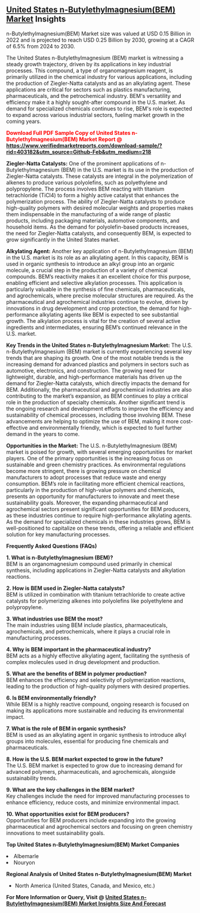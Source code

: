<h2><a href="https://www.verifiedmarketreports.com/download-sample/?rid=403182&amp;utm_source=Github-Feb&amp;utm_medium=218" target="_blank">United States n-Butylethylmagnesium(BEM) Market</a> Insights</h2><p>n-Butylethylmagnesium(BEM) Market size was valued at USD 0.15 Billion in 2022 and is projected to reach USD 0.25 Billion by 2030, growing at a CAGR of 6.5% from 2024 to 2030.</p><p> <p>The United States n-Butylethylmagnesium (BEM) market is witnessing a steady growth trajectory, driven by its applications in key industrial processes. This compound, a type of organomagnesium reagent, is primarily utilized in the chemical industry for various applications, including the production of Ziegler-Natta catalysts and as an alkylating agent. These applications are critical for sectors such as plastics manufacturing, pharmaceuticals, and the petrochemical industry. BEM's versatility and efficiency make it a highly sought-after compound in the U.S. market. As demand for specialized chemicals continues to rise, BEM's role is expected to expand across various industrial sectors, fueling market growth in the coming years. <strong><p><span class=""><span style="color: #ff0000;"><strong>Download Full PDF Sample Copy of United States n-Butylethylmagnesium(BEM) Market Report</strong> @ </span><a href="https://www.verifiedmarketreports.com/download-sample/?rid=403182&amp;utm_source=Github-Feb&amp;utm_medium=218" target="_blank">https://www.verifiedmarketreports.com/download-sample/?rid=403182&amp;utm_source=Github-Feb&amp;utm_medium=218</a></span></p></strong></p> <p><strong>Ziegler-Natta Catalysts:</strong> One of the prominent applications of n-Butylethylmagnesium (BEM) in the U.S. market is its use in the production of Ziegler-Natta catalysts. These catalysts are integral in the polymerization of alkenes to produce various polyolefins, such as polyethylene and polypropylene. The process involves BEM reacting with titanium tetrachloride (TiCl4) to form a highly active catalyst that enhances the polymerization process. The ability of Ziegler-Natta catalysts to produce high-quality polymers with desired molecular weights and properties makes them indispensable in the manufacturing of a wide range of plastic products, including packaging materials, automotive components, and household items. As the demand for polyolefin-based products increases, the need for Ziegler-Natta catalysts, and consequently BEM, is expected to grow significantly in the United States market.</p> <p><strong>Alkylating Agent:</strong> Another key application of n-Butylethylmagnesium (BEM) in the U.S. market is its role as an alkylating agent. In this capacity, BEM is used in organic synthesis to introduce an alkyl group into an organic molecule, a crucial step in the production of a variety of chemical compounds. BEM’s reactivity makes it an excellent choice for this purpose, enabling efficient and selective alkylation processes. This application is particularly valuable in the synthesis of fine chemicals, pharmaceuticals, and agrochemicals, where precise molecular structures are required. As the pharmaceutical and agrochemical industries continue to evolve, driven by innovations in drug development and crop protection, the demand for high-performance alkylating agents like BEM is expected to see substantial growth. The alkylation process is vital for the creation of several active ingredients and intermediates, ensuring BEM’s continued relevance in the U.S. market.</p> <p><strong>Key Trends in the United States n-Butylethylmagnesium Market:</strong> The U.S. n-Butylethylmagnesium (BEM) market is currently experiencing several key trends that are shaping its growth. One of the most notable trends is the increasing demand for advanced plastics and polymers in sectors such as automotive, electronics, and construction. The growing need for lightweight, durable, and high-performance materials has driven up the demand for Ziegler-Natta catalysts, which directly impacts the demand for BEM. Additionally, the pharmaceutical and agrochemical industries are also contributing to the market’s expansion, as BEM continues to play a critical role in the production of specialty chemicals. Another significant trend is the ongoing research and development efforts to improve the efficiency and sustainability of chemical processes, including those involving BEM. These advancements are helping to optimize the use of BEM, making it more cost-effective and environmentally friendly, which is expected to fuel further demand in the years to come.</p> <p><strong>Opportunities in the Market:</strong> The U.S. n-Butylethylmagnesium (BEM) market is poised for growth, with several emerging opportunities for market players. One of the primary opportunities is the increasing focus on sustainable and green chemistry practices. As environmental regulations become more stringent, there is growing pressure on chemical manufacturers to adopt processes that reduce waste and energy consumption. BEM’s role in facilitating more efficient chemical reactions, particularly in the production of high-value polymers and chemicals, presents an opportunity for manufacturers to innovate and meet these sustainability goals. Moreover, the expanding pharmaceutical and agrochemical sectors present significant opportunities for BEM producers, as these industries continue to require high-performance alkylating agents. As the demand for specialized chemicals in these industries grows, BEM is well-positioned to capitalize on these trends, offering a reliable and efficient solution for key manufacturing processes.</p> <p><strong>Frequently Asked Questions (FAQs)</strong></p> <p><strong>1. What is n-Butylethylmagnesium (BEM)?</strong><br>BEM is an organomagnesium compound used primarily in chemical synthesis, including applications in Ziegler-Natta catalysts and alkylation reactions.</p> <p><strong>2. How is BEM used in Ziegler-Natta catalysts?</strong><br>BEM is utilized in combination with titanium tetrachloride to create active catalysts for polymerizing alkenes into polyolefins like polyethylene and polypropylene.</p> <p><strong>3. What industries use BEM the most?</strong><br>The main industries using BEM include plastics, pharmaceuticals, agrochemicals, and petrochemicals, where it plays a crucial role in manufacturing processes.</p> <p><strong>4. Why is BEM important in the pharmaceutical industry?</strong><br>BEM acts as a highly effective alkylating agent, facilitating the synthesis of complex molecules used in drug development and production.</p> <p><strong>5. What are the benefits of BEM in polymer production?</strong><br>BEM enhances the efficiency and selectivity of polymerization reactions, leading to the production of high-quality polymers with desired properties.</p> <p><strong>6. Is BEM environmentally friendly?</strong><br>While BEM is a highly reactive compound, ongoing research is focused on making its applications more sustainable and reducing its environmental impact.</p> <p><strong>7. What is the role of BEM in organic synthesis?</strong><br>BEM is used as an alkylating agent in organic synthesis to introduce alkyl groups into molecules, essential for producing fine chemicals and pharmaceuticals.</p> <p><strong>8. How is the U.S. BEM market expected to grow in the future?</strong><br>The U.S. BEM market is expected to grow due to increasing demand for advanced polymers, pharmaceuticals, and agrochemicals, alongside sustainability trends.</p> <p><strong>9. What are the key challenges in the BEM market?</strong><br>Key challenges include the need for improved manufacturing processes to enhance efficiency, reduce costs, and minimize environmental impact.</p> <p><strong>10. What opportunities exist for BEM producers?</strong><br>Opportunities for BEM producers include expanding into the growing pharmaceutical and agrochemical sectors and focusing on green chemistry innovations to meet sustainability goals.</p> </p><p><strong>Top United States n-Butylethylmagnesium(BEM) Market Companies</strong></p><div data-test-id=""><p><li>Albemarle</li><li> Nouryon</li></p><div><strong>Regional Analysis of&nbsp;United States n-Butylethylmagnesium(BEM) Market</strong></div><ul><li dir="ltr"><p dir="ltr">North America&nbsp;(United States, Canada, and Mexico, etc.)</p></li></ul><p><strong>For More Information or Query, Visit @&nbsp;</strong><strong><a href="https://www.verifiedmarketreports.com/product/n-butylethylmagnesium-bem-market/?utm_source=Github-Feb&amp;utm_medium=218" target="_blank">United States n-Butylethylmagnesium(BEM) Market Insights Size And Forecast</a></strong></p></div>
